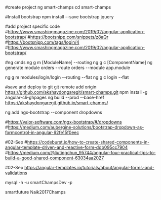 #create project
ng smart-champs
cd smart-champs

#Install bootstrap
npm install --save bootstrap jquery

#add project specific code
#https://www.smashingmagazine.com/2019/02/angular-application-bootstrap/
#https://bootsnipp.com/snippets/z8aQr
#https://bootsnipp.com/tags/login/4
#https://www.smashingmagazine.com/2019/02/angular-application-bootstrap/

#ng cmds
ng g m [ModuleName] --routing
ng g c [ComponentName]
ng generate module orders --route orders --module app.module

ng g m modules/login/login --routing --flat
ng g c login --flat

#save and deploy to git
git remote add origin https://github.com/akshaydongaregit/smart-champs.git
npm install -g angular-cli-ghpages
ng build --prod --base-href https://akshaydongaregit.github.io/smart-champs/

ng add ngx-bootstrap  --component dropdowns

#https://valor-software.com/ngx-bootstrap/#/dropdowns
#https://medium.com/aubergine-solutions/bootstrap-dropdown-as-formcontrol-in-angular-62fe15f0eec

#02-Sep
#https://codeburst.io/how-to-create-shared-components-in-angular-template-driven-and-reactive-form-ddb095cc7904
#https://medium.com/@liutingchun_95744/angular-four-practical-tips-to-build-a-good-shared-component-63034aa2027

#02-Sep
https://angular-templates.io/tutorials/about/angular-forms-and-validations

mysql -h  -u smartChampsDev -p 

smartfuture
Naik2017Champs